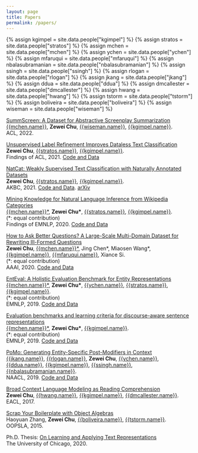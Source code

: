 ```yaml
---
layout: page
title: Papers
permalink: /papers/
---
```


{% assign kgimpel = site.data.people["kgimpel"] %}
{% assign stratos = site.data.people["stratos"] %}
{% assign mchen = site.data.people["mchen"] %}
{% assign ychen = site.data.people["ychen"] %}
{% assign mfaruqui = site.data.people["mfaruqui"] %}
{% assign nbalasubramanian = site.data.people["nbalasubramanian"] %}
{% assign ssingh = site.data.people["ssingh"] %}
{% assign rlogan = site.data.people["rlogan"] %}
{% assign jkang = site.data.people["jkang"] %}
{% assign ddua = site.data.people["ddua"] %}
{% assign dmcallester = site.data.people["dmcallester"] %}
{% assign hwang = site.data.people["hwang"] %}
{% assign tstorm = site.data.people["tstorm"] %}
{% assign boliveira = site.data.people["boliveira"] %}
{% assign wiseman = site.data.people["wiseman"] %}

[SummScreen: A Dataset for Abstractive Screenplay Summarization](https://aclanthology.org/2022.acl-long.589/) <br>
[{{mchen.name}}]({{mchen.url}}), **Zewei Chu**, [{{wiseman.name}}]({{wiseman.url}}), [{{kgimpel.name}}]({{kgimpel.url}}). <br>
ACL, 2022. <br>

[Unsupervised Label Refinement Improves Dataless Text Classification](https://aclanthology.org/2021.findings-acl.365/) <br>
**Zewei Chu**, [{{stratos.name}}]({{stratos.url}}), [{{kgimpel.name}}]({{kgimpel.url}}). <br>
Findings of ACL, 2021. [Code and Data](https://github.com/ZeweiChu/ULR)

[NatCat: Weakly Supervised Text Classification with Naturally Annotated Datasets](https://www.akbc.ws/2021/assets/pdfs/kmVA04ltlG_.pdf) <br>
**Zewei Chu**, [{{stratos.name}}]({{stratos.url}}), [{{kgimpel.name}}]({{kgimpel.url}}). <br>
AKBC, 2021. [Code and Data](https://github.com/ZeweiChu/NatCat). [arXiv](https://arxiv.org/abs/2009.14335) <br>

[Mining Knowledge for Natural Language Inference from Wikipedia Categories](https://aclanthology.org/2020.findings-emnlp.313/) <br>
[{{mchen.name}}\*]({{mchen.url}}), **Zewei Chu\***, [{{stratos.name}}]({{stratos.url}}), [{{kgimpel.name}}]({{kgimpel.url}}). <br>
(\*: equal contribution) <br>
Findings of EMNLP, 2020. [Code and Data](https://github.com/ZeweiChu/WikiNLI) <br>

[How to Ask Better Questions? A Large-Scale Multi-Domain Dataset for Rewriting Ill-Formed Questions](https://ojs.aaai.org/index.php/AAAI/article/view/6258) <br>
**Zewei Chu**, [{{mchen.name}}\*]({{mchen.url}}), Jing Chen\*, Miaosen Wang\*, [{{kgimpel.name}}]({{kgimpel.url}}), [{{mfaruqui.name}}]({{mfaruqui.url}}), Xiance Si. <br>
(\*: equal contribution) <br>
AAAI, 2020. [Code and Data](https://github.com/ZeweiChu/WikiNLI) <br>


[EntEval: A Holistic Evaluation Benchmark for Entity Representations](https://aclanthology.org/D19-1040/) <br>
[{{mchen.name}}\*]({{mchen.url}}), **Zewei Chu\***,  [{{ychen.name}}]({{ychen.url}}), [{{stratos.name}}]({{stratos.url}}), [{{kgimpel.name}}]({{kgimpel.url}}). <br>
(\*: equal contribution) <br>
EMNLP, 2019. [Code and Data](https://github.com/ZeweiChu/EntEval) <br>

[Evaluation benchmarks and learning criteria for discourse-aware sentence representations](https://aclanthology.org/D19-1060/) <br>
[{{mchen.name}}\*]({{mchen.url}}), **Zewei Chu\***, [{{kgimpel.name}}]({{kgimpel.url}}). <br>
(\*: equal contribution) <br>
EMNLP, 2019. [Code and Data](https://github.com/ZeweiChu/DiscoEval) <br>


[PoMo: Generating Entity-Specific Post-Modifiers in Context](https://aclanthology.org/N19-1089/) <br>
[{{jkang.name}}]({{jkang.url}}), [{{rlogan.name}}]({{rlogan.url}}), **Zewei Chu**,  [{{ychen.name}}]({{ychen.url}}), [{{ddua.name}}]({{ddua.url}}), [{{kgimpel.name}}]({{kgimpel.url}}), [{{ssingh.name}}]({{ssingh.url}}), [{{nbalasubramanian.name}}]({{nbalasubramanian.url}}). <br>
NAACL, 2019. [Code and Data](https://github.com/StonyBrookNLP/PoMo?utm_source=catalyzex.com) <br>

[Broad Context Language Modeling as Reading Comprehension](https://aclanthology.org/E17-2009/)<br>
**Zewei Chu**, [{{hwang.name}}]({{hwang.url}}), [{{kgimpel.name}}]({{kgimpel.url}}), [{{dmcallester.name}}]({{dmcallester.url}}). <br>
EACL, 2017. <br>

[Scrap Your Boilerplate with Object Algebras](https://2015.splashcon.org/details/splash2015-artifacts/14/Scrap-your-Boilerplate-with-Object-Algebras)<br>
Haoyuan Zhang, **Zewei Chu**, [{{boliveira.name}}]({{boliveira.url}}), [{{tstorm.name}}]({{tstorm.url}}). <br>
OOPSLA, 2015. <br>

Ph.D. Thesis: [On Learning and Applying Text Representations](https://knowledge.uchicago.edu/record/2666) <br>
The University of Chicago, 2020. 
